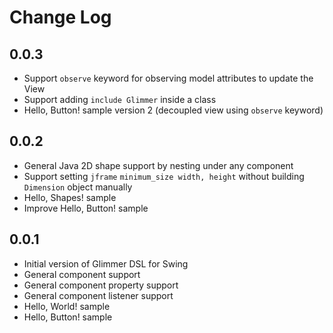 # Change Log

## 0.0.3

- Support `observe` keyword for observing model attributes to update the View
- Support adding `include Glimmer` inside a class
- Hello, Button! sample version 2 (decoupled view using `observe` keyword)

## 0.0.2

- General Java 2D shape support by nesting under any component
- Support setting `jframe` `minimum_size width, height` without building `Dimension` object manually
- Hello, Shapes! sample
- Improve Hello, Button! sample

## 0.0.1

- Initial version of Glimmer DSL for Swing
- General component support
- General component property support
- General component listener support
- Hello, World! sample
- Hello, Button! sample
